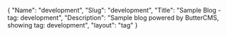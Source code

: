 {
 "Name": "development",
 "Slug": "development",
 "Title": "Sample Blog - tag: development",
 "Description": "Sample blog powered by ButterCMS, showing tag: development",
 "layout": "tag"
}